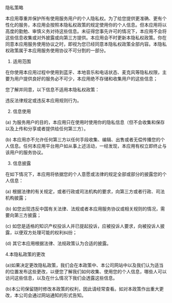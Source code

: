 
隐私策略

本应用尊重并保护所有使用服务用户的个人隐私权。为了给您提供更准确、更有个性化的服务，本应用会按照本隐私权政策的规定使用你的个人信息。但本应用将以高度的勤勉、审慎义务对待这些信息。未征得您事先许可的情况下，本应用不会将这些信息收集或对外披露或向第三方提供。本应用会不时更新本隐私权政策。你在同意本应用服务使用协议之时，即视为您已经同意本隐私权政策全部内容。本隐私权政策属于本应用服务使用协议不可分割的一部分。

1. 适用范围

在你使用本应用过程中使用到蓝牙、本地音乐和电话状态、麦克风等隐私权限，主要为用户提供良好的服务必不可少，本应用绝不存储和收集用户的这些信息；


您了解并同意，以下信息不适用本隐私权政策：

违反法律规定或违反本应用规则行为。

2. 信息使用

(a) 为服务用户的目的，本应用只在使用时使用你的隐私信息（但不会收集和保存以及上传和分享或者提供给任何第三方）。

(b) 本应用亦不允许任何第三方以任何手段收集、编辑、出售或者无偿传播您的个人信息。任何本应用平台用户如从事上述活动，一经发现，本应用有权立即终止与该用户的服务协议。


3. 信息披露

在如下情况下，本应用将依据您的个人意愿或法律的规定全部或部分的披露您的个人信息：

(a) 根据法律的有关规定，或者行政或司法机构的要求，向第三方或者行政、司法机构披露；

(b) 如您出现违反中国有关法律、法规或者本应用服务协议或相关规则的情况，需要向第三方披露；

(c) 如您是适格的知识产权投诉人并已提起投诉，应被投诉人要求，向被投诉人披露，以便双方处理可能的权利纠纷；

(d) 其它本应用根据法律、法规政策认为合适的披露。


4.本隐私政策的更改

(a)如果决定更改隐私政策，我们会在本政策中、本公司网站中以及我们认为适当的位置发布这些更改，以便您了解我们如何收集、使用您的个人信息，哪些人可以访问这些信息，以及在什么情况下我们会透露这些信息。

(b)本公司保留随时修改本政策的权利，因此请经常查看。如对本政策作出重大更改，本公司会通过网站通知的形式告知。

